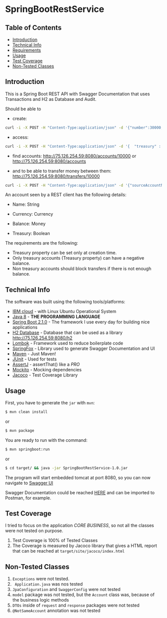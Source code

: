 # SpringBootRestService

## Table of Contents

- [Introduction](#introduction)
- [Technical Info](#technical-info)
- [Requirements](#requirements)
- [Usage](#usage)
- [Test Coverage](#test-coverage)
- [Non-Tested Classes](#non-tested-classes)

## Introduction

This is a Spring Boot REST API with Swagger Documentation that uses Transactions and H2 as Database and Audit.

Should	be	able	to	

- create:	

```sh
curl -i -X POST -H "Content-Type:application/json" -d '{"number":30000,"name":"Dima","currentBalance":1000.00,"treasury":true}' http://localhost:8080/accounts
```
- access:	

```sh
curl -i -X POST -H "Content-Type:application/json" -d '{  "treasury" : "true" , "currencyId" : 1, "nameId" : "abc", "balance" : 1000 }' http://localhost:8080/payment/pay?key=SHARED_KEY
``` 

- find	accounts: http://75.126.254.59:8080/accounts/10000 
or http://75.126.254.59:8080/accounts 

- and	to	be	able	to	transfer	money	between	them: http://75.126.254.59:8080/transfers/10000

```sh
curl -i -X POST -H "Content-Type:application/json" -d '{"sourceAccountNumber":10000, "targetAccountNumber":1,"amount":100.00}' http://localhost:8080/transfers
```

An	account	seen	by	a	REST	client	has	the	following	details:	 

- Name:	String		

- Currency:	Currency		

- Balance:	Money		

- Treasury:	Boolean		

The	requirements	are	the	following:	 

- Treasury	property	can	be	set	only	at	creation	time.	
- Only	treasury	accounts	(Treasury	property)	can	have	a	negative	balance.		
- Non	treasury	accounts	should	block	transfers	if	there	is	not	enough	balance.	


## Technical Info

The software was built using the following tools/platforms:
- [IBM cloud](http://75.126.254.59:8080/accounts) - with Linux Ubuntu Operational System
- [Java 8](https://www.java.com/pt_BR/) - **THE PROGRAMMING LANGUAGE**
- [Spring Boot 2.1.0](http://spring.io/projects/spring-boot) - The framework I use every day for building nice applications
- [H2 Database](http://www.h2database.com/html/main.html) - Database that can be used as a library http://75.126.254.59:8080/h2
- [Lombok](https://projectlombok.org/) - Framework used to reduce boilerplate code
- [SpringFox](http://springfox.github.io/springfox/) - Library used to generate Swagger Documentation and UI
- [Maven](https://maven.apache.org/) - Just Maven!
- [JUnit](https://junit.org/) - Used for tests
- [AssertJ](http://joel-costigliola.github.io/assertj/) - assertThat() like a *PRO*
- [Mockito](https://site.mockito.org/) - Mocking dependencies
- [Jacoco](https://www.eclemma.org/jacoco/trunk/doc/maven.html) - Test Coverage Library

## Usage

First, you have to generate the `jar` with `mvn`:

```sh
$ mvn clean install
```
or 

```sh
$ mvn package
```

You are ready to run with the command:

```sh
$ mvn springboot:run
```
or

```sh
$ cd target/ && java -jar SpringBootRestService-1.0.jar
```

The program will start embedded tomcat at port 8080, so you can now navigate to [Swagger UI](http://localhost:8080/swagger-ui.html)

Swagger Documentation could be reached [HERE](http://localhost:8080/v2/api-docs) and can be imported to Postman, for example.

## Test Coverage

I tried to focus on the application *CORE BUSINESS*, so not all the classes were not tested on purpose.

1. Test Coverage is 100% of Tested Classes
2. The Coverage is measured by Jacoco library that gives a HTML report that can be reached at `target/site/jacoco/index.html`

## Non-Tested Classes
1. `Exceptions` were not tested.
2. ` Application.java` was nos tested
3. `JpaConfiguration` and `SwaggerConfig` were not tested 
3. `model` package was not tested, but the `Account` class was, because of the business logic methods
4. `DTOs` inside of `request` and `response` packages were not tested
5. `@NotSameAccount` annotation was not tested
